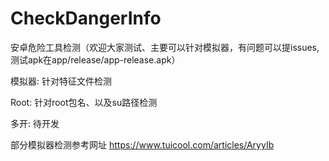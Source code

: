 # CheckDangerInfo
安卓危险工具检测（欢迎大家测试、主要可以针对模拟器，有问题可以提issues,测试apk在app/release/app-release.apk）

模拟器: 针对特征文件检测

Root: 针对root包名、以及su路径检测

多开: 待开发

部分模拟器检测参考网址 
https://www.tuicool.com/articles/AryyIb
